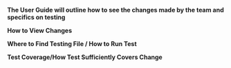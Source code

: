 **The User Guide will outline how to see the changes made by the team and specifics on testing**

**How to View Changes**

**Where to Find Testing File / How to Run Test**

**Test Coverage/How Test Sufficiently Covers Change**
